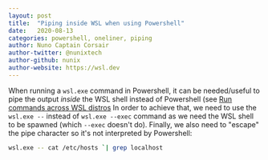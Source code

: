 ```yaml
---
layout: post
title:  "Piping inside WSL when using Powershell"
date:   2020-08-13
categories: powershell, oneliner, piping
author: Nuno Captain Corsair
author-twitter: @nunixtech
author-github: nunix
author-website: https://wsl.dev
---
```


When running a `wsl.exe` command in Powershell, it can be needed/useful to pipe the output *inside* the WSL shell instead of Powershell (see [Run commands across WSL distros](https://craigloewen-msft.github.io/WSLTipsAndTricks/tip/multi-distro-commands.html)
In order to achieve that, we need to use the `wsl.exe --` instead of `wsl.exe --exec` command as we need the WSL shell to be spawned (which `--exec` doesn't do).
Finally, we also need to "escape" the pipe character so it's not interpreted by Powershell:

```bash
wsl.exe -- cat /etc/hosts `| grep localhost
``` 
